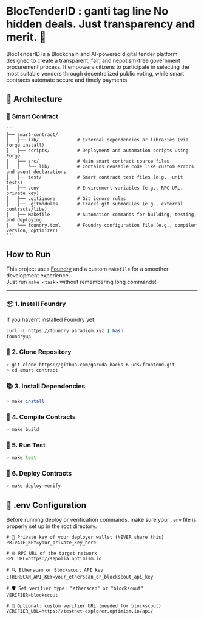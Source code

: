 # BlocTenderID : ganti tag line No hidden deals. Just transparency and merit. 🚀

BlocTenderID is a Blockchain and AI-powered digital tender platform designed to create a transparent, fair, and nepotism-free government procurement process. It empowers citizens to participate in selecting the most suitable vendors through decentralized public voting, while smart contracts automate secure and timely payments.

## 🧩 Architecture

### 📜 Smart Contract

    ```
    ├── smart-contract/
    │   ├── lib/              # External dependencies or libraries (via forge install)
    │   ├── scripts/          # Deployment and automation scripts using Forge
    │   ├── src/              # Main smart contract source files
    │   │   └── lib/          # Contains reusable code like custom errors and event declarations
    │   ├── test/             # Smart contract test files (e.g., unit tests)
    │   ├── .env              # Environment variables (e.g., RPC URL, private key)
    │   ├── .gitignore        # Git ignore rules
    │   ├── .gitmodules       # Tracks git submodules (e.g., external contracts/libs)
    │   ├── Makefile          # Automation commands for building, testing, and deploying
    │   └── foundry.toml      # Foundry configuration file (e.g., compiler version, optimizer)
    ```

## How to Run

This project uses [Foundry](https://book.getfoundry.sh/) and a custom `Makefile` for a smoother development experience.  
Just run `make <task>` without remembering long commands!

---

### 📦 1. Install Foundry

If you haven’t installed Foundry yet:

```bash
curl -L https://foundry.paradigm.xyz | bash
foundryup
```

### 📁 2. Clone Repository

```bash
> git clone https://github.com/garuda-hacks-6-ucs/frontend.git
> cd smart contract
```

### 📚 3. Install Dependencies

```bash
> make install
```

### 🔨 4. Compile Contracts
```bash
> make build
```

### 🧪 5. Run Test
```bash
> make test
```

### 🚀 6. Deploy Contracts
```bash
> make deploy-verify
```

## 🔐 .env Configuration

Before running deploy or verification commands, make sure your `.env` file is properly set up in the root directory.

```env
# 🔑 Private key of your deployer wallet (NEVER share this)
PRIVATE_KEY=your_private_key_here

# 🌐 RPC URL of the target network
RPC_URL=https://sepolia.optimism.io

# 🔍 Etherscan or Blockscout API key
ETHERSCAN_API_KEY=your_etherscan_or_blockscout_api_key

# 🛡️ Set verifier type: "etherscan" or "blockscout"
VERIFIER=blockscout

# 🔗 Optional: custom verifier URL (needed for blockscout)
VERIFIER_URL=https://testnet-explorer.optimism.io/api/
